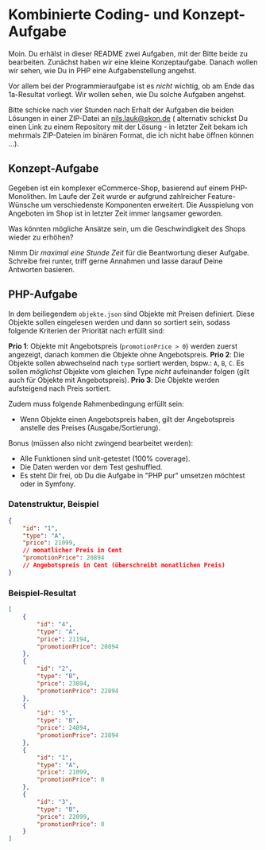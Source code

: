 # Kombinierte Coding- und Konzept-Aufgabe

Moin. Du erhälst in dieser README zwei Aufgaben, mit der Bitte beide zu bearbeiten. Zunächst haben wir eine kleine
Konzeptaufgabe. Danach wollen wir sehen, wie Du in PHP eine Aufgabenstellung angehst.

Vor allem bei der Programmieraufgabe ist es *nicht* wichtig, ob am Ende das 1a-Resultat vorliegt. Wir wollen sehen, wie
Du solche Aufgaben angehst.

Bitte schicke nach vier Stunden nach Erhalt der Aufgaben die beiden Lösungen in einer ZIP-Datei an nils.lauk@skon.de (
alternativ schickst Du einen Link zu einem Repository mit der Lösung - in letzter Zeit bekam ich mehrmals ZIP-Dateien im
binären Format, die ich nicht habe öffnen können ...).

## Konzept-Aufgabe

Gegeben ist ein komplexer eCommerce-Shop, basierend auf einem PHP-Monolithen. Im Laufe der Zeit wurde er aufgrund
zahlreicher Feature-Wünsche um verschiedenste Komponenten erweitert. Die Ausspielung von Angeboten im Shop ist in
letzter Zeit immer langsamer geworden.

Was könnten mögliche Ansätze sein, um die Geschwindigkeit des Shops wieder zu erhöhen?

Nimm Dir _maximal eine Stunde Zeit_ für die Beantwortung dieser Aufgabe. Schreibe frei runter, triff gerne Annahmen und
lasse darauf Deine Antworten basieren.

## PHP-Aufgabe

In dem beiliegendem `objekte.json` sind Objekte mit Preisen definiert. Diese Objekte sollen eingelesen werden und dann
so sortiert sein, sodass folgende Kriterien der Priorität nach erfüllt sind:

**Prio 1**: Objekte mit Angebotspreis (`promotionPrice > 0`) werden zuerst angezeigt, danach kommen die Objekte ohne
Angebotspreis.
**Prio 2**: Die Objekte sollen abwechselnd nach `type` sortiert werden, bspw.: `A`, `B`, `C`. Es sollen _möglichst_
Objekte vom gleichen Type _nicht_ aufeinander folgen (gilt auch für Objekte mit Angebotspreis).
**Prio 3**: Die Objekte werden aufsteigend nach Preis sortiert.

Zudem muss folgende Rahmenbedingung erfüllt sein:

- Wenn Objekte einen Angebotspreis haben, gilt der Angebotspreis anstelle des Preises (Ausgabe/Sortierung).

Bonus (müssen also nicht zwingend bearbeitet werden):

- Alle Funktionen sind unit-getestet (100% coverage).
- Die Daten werden vor dem Test geshuffled.
- Es steht Dir frei, ob Du die Aufgabe in "PHP pur" umsetzen möchtest oder in Symfony.

### Datenstruktur, Beispiel

```json
{
    "id": "1",
    "type": "A",
    "price": 21099,
    // monatlicher Preis in Cent
    "promotionPrice": 20894
    // Angebotspreis in Cent (überschreibt monatlichen Preis)
}
```

### Beispiel-Resultat

```json
[
    {
        "id": "4",
        "type": "A",
        "price": 21194,
        "promotionPrice": 20894
    },
    {
        "id": "2",
        "type": "B",
        "price": 23894,
        "promotionPrice": 22894
    },
    {
        "id": "5",
        "type": "B",
        "price": 24894,
        "promotionPrice": 23894
    },
    {
        "id": "1",
        "type": "A",
        "price": 21099,
        "promotionPrice": 0
    },
    {
        "id": "3",
        "type": "B",
        "price": 22099,
        "promotionPrice": 0
    }
]
```